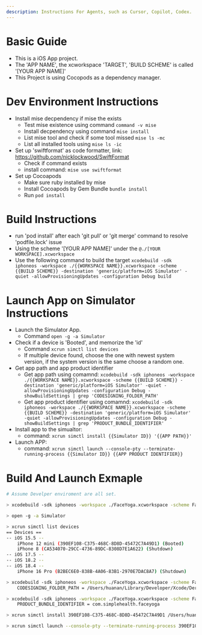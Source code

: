 ```yaml
---
description: Instructions For Agents, such as Cursor, Copilot, Codex.
---
```


# Basic Guide
- This is a iOS App project.
- The 'APP NAME', the xcworkspace 'TARGET', 'BUILD SCHEME' is called '[YOUR APP NAME]'
- This Project is using Cocopods as a dependency manager.

# Dev Environment Instructions
- Install mise decpendency if mise the exists
  - Test mise existence using command `command -v mise`
  - Install decpendency using command `mise install`
  - List mise tool and check if some tool missed `mise ls -mc`
  - List all installed tools using `mise ls -ic`
- Set up 'swiftformat' as code formatter, link: https://github.com/nicklockwood/SwiftFormat
  - Check if command exists
  - install command: `mise use swiftformat`
- Set up Cocoapods
  - Make sure ruby installed by mise
  - Install Cocoapods by Gem Bundle `bundle install`
  - Run `pod install`

# Build Instructions
- run 'pod install' after each 'git pull' or 'git merge' command to resolve 'podfile.lock' issue
- Using the scheme '[YOUR APP NAME]' under the `@./[YOUR WORKSPACE].xcworkspace`
- Use the following command to build the target
  `xcodebuild -sdk iphoneos -workspace ./{{WORKSPACE NAME}}.xcworkspace -scheme {{BUILD SCHEME}} -destination 'generic/platform=iOS Simulator' -quiet -allowProvisioningUpdates -configuration Debug build`

# Launch App on Simulator Instructions
- Launch the Simulator App.
  - Command `open -g -a Simulator`
- Check if a device is 'Booted', and memorize the 'id'
  - Command `xcrun simctl list devices`
  - If multiple device found, choose the one with newest system version, 
    if the system version is the same choose a random one.
- Get app path and app product identifier
  - Get app path using comamnd: `xcodebuild -sdk iphoneos -workspace ./{{WORKSPACE NAME}}.xcworkspace -scheme {{BUILD SCHEME}} -destination 'generic/platform=iOS Simulator' -quiet -allowProvisioningUpdates -configuration Debug -showBuildSettings | grep 'CODESIGNING_FOLDER_PATH'`
  - Get app product identifier using comamnd: `xcodebuild -sdk iphoneos -workspace ./{{WORKSPACE NAME}}.xcworkspace -scheme {{BUILD SCHEME}} -destination 'generic/platform=iOS Simulator' -quiet -allowProvisioningUpdates -configuration Debug -showBuildSettings | grep 'PRODUCT_BUNDLE_IDENTIFIER'`
- Install app to the simualtor:
  - command: `xcrun simctl install {{Simulator ID}} '{{APP PATH}}'`
- Launch APP:
  - command: `xcrun simctl launch --console-pty --terminate-running-process {{Simulator ID}} {{APP PRODUCT IDENTIFIER}}`

# Build And Launch Exmaple
```sh
# Assume Develper enviroment are all set.

> xcodebuild -sdk iphoneos -workspace ./FaceYoga.xcworkspace -scheme FaceYoga -destination 'generic/platform=iOS Simulator' -quiet -allowProvisioningUpdates -configuration Debug Build

> open -g -a Simulator

> xcrun simctl list devices
== Devices ==
-- iOS 15.5 --
    iPhone 12 mini (390EF108-C375-468C-8D8D-45472C7A49D1) (Booted)
    iPhone 8 (CA534070-29CC-4736-89DC-8308D7E1A622) (Shutdown)
-- iOS 17.5 --
-- iOS 18.2 --
-- iOS 18.4 --
    iPhone 16 Pro (B2BEC6E0-838B-4A06-83B1-2970E7DAC8A7) (Shutdown)

> xcodebuild -sdk iphoneos -workspace ./FaceYoga.xcworkspace -scheme FaceYoga -destination 'generic/platform=iOS Simulator' -quiet -allowProvisioningUpdates -configuration Debug -showBuildSettings | grep 'CODESIGNING_FOLDER_PATH'
    CODESIGNING_FOLDER_PATH = /Users/huanan/Library/Developer/Xcode/DerivedData/FaceYoga-aqbixvrbpcnzamdamiamvzczcanc/Build/Products/Debug-iphonesimulator/FaceYoga.app

> xcodebuild -sdk iphoneos -workspace ./FaceYoga.xcworkspace -scheme FaceYoga -destination 'generic/platform=iOS Simulator' -quiet -allowProvisioningUpdates -configuration Debug -showBuildSettings | grep 'PRODUCT_BUNDLE_IDENTIFIER'
    PRODUCT_BUNDLE_IDENTIFIER = com.simplehealth.faceyoga

> xcrun simctl install 390EF108-C375-468C-8D8D-45472C7A49D1 /Users/huanan/Library/Developer/Xcode/DerivedData/FaceYoga-aqbixvrbpcnzamdamiamvzczcanc/Build/Products/Debug-iphonesimulator/FaceYoga.app

> xcrun simctl launch --console-pty --terminate-running-process 390EF108-C375-468C-8D8D-45472C7A49D1 com.simplehealth.faceyoga
```

